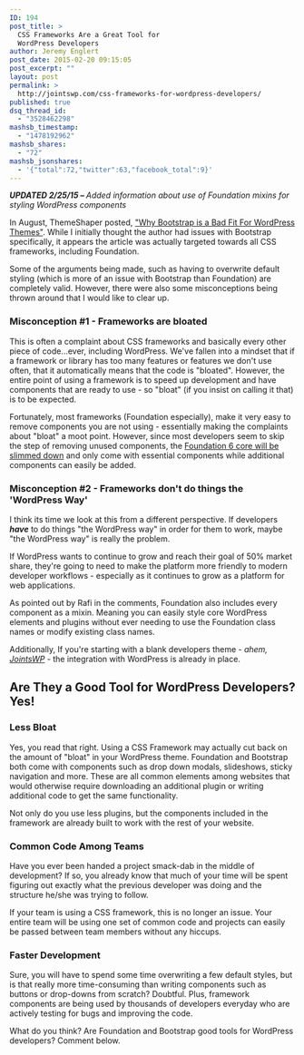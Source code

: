 ```yaml
---
ID: 194
post_title: >
  CSS Frameworks Are a Great Tool for
  WordPress Developers
author: Jeremy Englert
post_date: 2015-02-20 09:15:05
post_excerpt: ""
layout: post
permalink: >
  http://jointswp.com/css-frameworks-for-wordpress-developers/
published: true
dsq_thread_id:
  - "3528462298"
mashsb_timestamp:
  - "1478192962"
mashsb_shares:
  - "72"
mashsb_jsonshares:
  - '{"total":72,"twitter":63,"facebook_total":9}'
---
```

<em><strong>UPDATED 2/25/15 – </strong>Added information about use of Foundation mixins for styling WordPress components
</em>

In August, ThemeShaper posted, <a href="http://themeshaper.com/2014/08/19/why-bootstrap-is-a-bad-fit-for-wordpress-themes/" target="_blank">"Why Bootstrap is a Bad Fit For WordPress Themes"</a>. While I initially thought the author had issues with Bootstrap specifically, it appears the article was actually targeted towards all CSS frameworks, including Foundation.

Some of the arguments being made, such as having to overwrite default styling (which is more of an issue with Bootstrap than Foundation) are completely valid. However, there were also some misconceptions being thrown around that I would like to clear up.

<!--more-->
<h3>Misconception #1 - Frameworks are bloated</h3>
This is often a complaint about CSS frameworks and basically every other piece of code...ever, including WordPress. We've fallen into a mindset that if a framework or library has too many features or features we don't use often, that it automatically means that the code is "bloated". However, the entire point of using a framework is to speed up development and have components that are ready to use - so "bloat" (if you insist on calling it that) is to be expected.

Fortunately, most frameworks (Foundation especially), make it very easy to remove components you are not using - essentially making the complaints about "bloat" a moot point. However, since most developers seem to skip the step of removing unused components, the <a href="http://zurb.com/article/1373/hit-the-weights-and-take-the-bloat-out-of" target="_blank">Foundation 6 core will be slimmed down</a> and only come with essential components while additional components can easily be added.
<h3>Misconception #2 - Frameworks don't do things the 'WordPress Way'</h3>
I think its time we look at this from a different perspective. If developers <strong><em>have</em></strong> to do things "the WordPress way" in order for them to work, maybe "the WordPress way" is really the problem.

If WordPress wants to continue to grow and reach their goal of 50% market share, they're going to need to make the platform more friendly to modern developer workflows - especially as it continues to grow as a platform for web applications.

As pointed out by Rafi in the comments, Foundation also includes every component as a mixin. Meaning you can easily style core WordPress elements and plugins without ever needing to use the Foundation class names or modify existing class names.

Additionally, If you're starting with a blank developers theme - <em>ahem, <a href="http://jointswp.com/">JointsWP</a></em> - the integration with WordPress is already in place.
<h2>Are They a Good Tool for WordPress Developers? Yes!</h2>
<h3>Less Bloat</h3>
Yes, you read that right. Using a CSS Framework may actually cut back on the amount of "bloat" in your WordPress theme. Foundation and Bootstrap both come with components such as drop down modals, slideshows, sticky navigation and more. These are all common elements among websites that would otherwise require downloading an additional plugin or writing additional code to get the same functionality.

Not only do you use less plugins, but the components included in the framework are already built to work with the rest of your website.
<h3>Common Code Among Teams</h3>
Have you ever been handed a project smack-dab in the middle of development? If so, you already know that much of your time will be spent figuring out exactly what the previous developer was doing and the structure he/she was trying to follow.

If your team is using a CSS framework, this is no longer an issue. Your entire team will be using one set of common code and projects can easily be passed between team members without any hiccups.
<h3>Faster Development</h3>
Sure, you will have to spend some time overwriting a few default styles, but is that really more time-consuming than writing components such as buttons or drop-downs from scratch? Doubtful. Plus, framework components are being used by thousands of developers everyday who are actively testing for bugs and improving the code.

What do you think? Are Foundation and Bootstrap good tools for WordPress developers? Comment below.